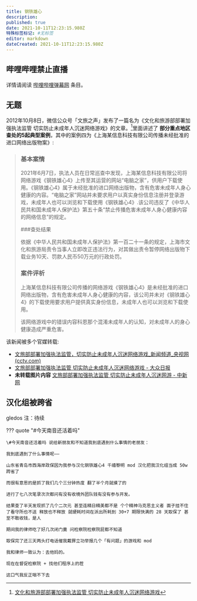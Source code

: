 ```yaml
---
title: 钢铁雄心
description: 
published: true
date: 2021-10-11T12:23:15.980Z
特殊标签标记: #无标签
editor: markdown
dateCreated: 2021-10-11T12:23:15.980Z
---
```


## 哔哩哔哩禁止直播

详情请阅读 [哔哩哔哩弹幕网](/website/哔哩哔哩弹幕网.md) 条目。

## 无题

2012年10月8日，微信公众号「文旅之声」发布了一篇名为《文化和旅游部部署加强执法监管 切实防止未成年人沉迷网络游戏》的文章。[^IbSCS]里面讲述了 **部分重点地区查处的5起典型案例**，其中的案例四为《上海某信息科技有限公司传播未经批准的进口网络出版物案》:

> ### 基本案情
>
> 2021年6月7日，执法人员在日常巡查中发现，上海某信息科技有限公司将网络游戏《钢铁雄心4》上传至其运营的网站“电脑之家”，供用户下载使用。《钢铁雄心4》属于未经批准的进口网络出版物，含有危害未成年人身心健康的内容。“电脑之家”网站并未要求用户以真实身份信息注册并登录游戏，未成年人也可以浏览和下载使用《钢铁雄心4》.该公司违反了《中华人民共和国未成年人保护法》第五十条“禁止传播危害未成年人身心健康内容的网络信息”的规定。
>
> ###查处结果
>
> 依据《中华人民共和国未成年人保护法》第一百二十一条的规定，上海市文化和旅游局责令当事人立即改正违法行为，对其做出责令暂停网络出版物下载业务10天、罚款人民币50万元的行政处罚。
>
> ### 案件评析
>
> 上海某信息科技有限公司传播的网络游戏《钢铁雄心4》是未经批准的进口网络出版物，含有危害未成年人身心健康的内容，该公司并未对《钢铁雄心4》的下载使用要求用户提供真实身份信息，未成年人也可以浏览和下载使用。
>
> 该网络游戏中的错误内容科恩那个混淆未成年人的认知，对未成年人的身心健康造成严重危害。

[^IbSCS]: [文化和旅游部部署加强执法监管 切实防止未成年人沉迷网络游戏](https://archive.is/IbSCS "https://mp.weixin.qq.com/s/hbSTE_WuD_CXflEXviv1Fg")

该新闻被多个官媒转载:

+ [文旅部部署加强执法监管，切实防止未成年人沉迷网络游戏_新闻频道_央视网(cctv.com)](https://web.archive.org/web/20211011042230/https://news.cctv.com/2021/10/08/ARTIctYedpuUgyMowUPYCrfS211008.shtml)
+ [文旅部部署加强执法监管 切实防止未成年人沉迷网络游戏 - 大众日报](http://124.133.228.83/articleContent/4399_919611.html)
+ **未转载图片内容** [文旅部部署加强执法监管 切实防止未成年人沉迷网游 - 中新网](https://web.archive.org/web/20211011071004/https://www.chinanews.com/cul/2021/10-08/9581920.shtml)

## 汉化组被跨省

gledos 注：待续

??? quote "#今天南音还活着吗"

    \#今天南音还活着吗 说给新朋友和不知道我到底遇到什么事情的老朋友：

    我到底遇到了什么事情呢——

    山东省青岛市西海岸政保因为我参与汉化钢铁雄心4 千禧黎明 mod 汉化把我汉化组当成 50w 跨省了

    而很有意思的是抓了我们几个三分钟热度 翻了半个月就摸了的

    进行了七八次笔录次次都问有没有收境外团队钱有没有参与开发。

    结果查了半天发现抓了几个二次元 甚至连精日精美都不是 个个精神马克思主义者 面子挂不住了看守所也不送 释放也不释放 就硬耗时间在派出所耗到 30+7 期限快满的 28 天取保了 甚至不敢收钱，是人

    期间我的律师吃了好几次闭门羹 问检察院检察院屁都不知道

    取保完了还三天两头打电话催我戴罪立功举报几个「有问题」的游戏和 mod

    我和律师一致认为：去他妈的。

    现在在督促检察院 + 找他们程序上的茬

    这口气我反正咽不下去
